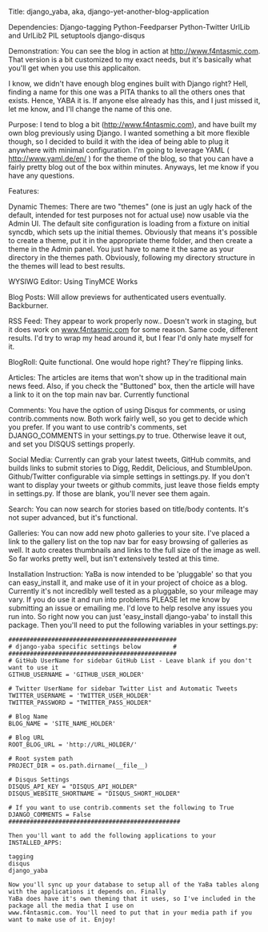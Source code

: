 Title:
django_yaba, aka, django-yet-another-blog-application

Dependencies:
    Django-tagging
    Python-Feedparser
    Python-Twitter
    UrlLib and UrlLib2
    PIL 
    setuptools
    django-disqus

Demonstration:
You can see the blog in action at http://www.f4ntasmic.com. That version is a bit customized to my exact needs, but it's basically what you'll get when you use this applicaiton.

I know, we didn't have enough blog engines built with Django right? Hell, finding a name for this one was a PITA thanks to all the others ones that exists. Hence, YABA it is. If anyone else already has this, and I just missed it, let me know, and I'll change the name of this one. 

Purpose:
I tend to blog a bit (http://www.f4ntasmic.com), and have built my own blog previously using Django. I wanted something a bit more flexible though, so I decided to build it with the idea of being able to plug it anywhere with minimal configuration. I'm going to leverage YAML ( http://www.yaml.de/en/ ) for the theme of the blog, so that you can have a fairly pretty blog out of the box within minutes. Anyways, let me know if you have any questions.

Features:

Dynamic Themes:
   There are two "themes" (one is just an ugly hack of the default, intended for test purposes not for actual use) now usable via the Admin UI. The default site configuration is loading from a fixture on initial syncdb, which sets up the initial themes. Obviously that means it's possible to create a theme, put it in the appropriate theme folder, and then create a theme in the Admin panel. You just have to name it the same as your directory in the themes path. Obviously, following my directory structure in the themes will lead to best results.

WYSIWG Editor:
   Using TinyMCE
   Works

Blog Posts:
   Will allow previews for authenticated users eventually. Backburner.

RSS Feed:
   They appear to work properly now.. Doesn't work in staging, but it does work on www.f4ntasmic.com for some reason. Same code, different results. I'd try to wrap my head around it, but I fear I'd only hate myself for it.

BlogRoll:
   Quite functional. One would hope right? They're flipping links.

Articles:
    The articles are items that won't show up in the traditional main news feed. Also, if you check the "Buttoned" box, then the article will have a link to it on the top main nav bar. Currently functional

Comments:
    You have the option of using Disqus for comments, or using contrib.comments now. Both work fairly well, so you get
    to decide which you prefer. If you want to use contrib's comments, set DJANGO_COMMENTS in your settings.py to true.
    Otherwise leave it out, and set you DISQUS settings properly.

Social Media:
    Currently can grab your latest tweets, GitHub commits, and builds links to submit stories to Digg, Reddit, Delicious, and StumbleUpon. Github/Twitter configurable via simple settings in settings.py. If you don't want to display your tweets or github commits, just leave those fields empty in settings.py. If those are blank, you'll never see them again. 

Search:
    You can now search for stories based on title/body contents. It's not super advanced, but it's functional.

Galleries:
    You can now add new photo galleries to your site. I've placed a link to the gallery list on the top nav bar for easy browsing of galleries as well. It auto creates thumbnails and links to the full size of the image as well. So far works pretty well, but isn't extensively tested at this time.

Installation Instruction:
    YaBa is now intended to be 'pluggable' so that you can easy_install it, and make use of it in your project of choice
    as a blog. Currently it's not incredibly well tested as a pluggable, so your mileage may vary. If you do use it and
    run into problems PLEASE let me know by submitting an issue or emailing me. I'd love to help resolve any issues you
    run into. So right now you can just 'easy_install django-yaba' to install this package. Then you'll need to put the
    following variables in your settings.py:

    ###############################################
    # django-yaba specific settings below         #
    ###############################################
    # GitHub UserName for sidebar GitHub List - Leave blank if you don't want to use it
    GITHUB_USERNAME = 'GITHUB_USER_HOLDER'

    # Twitter UserName for sidebar Twitter List and Automatic Tweets
    TWITTER_USERNAME = 'TWITTER_USER_HOLDER'
    TWITTER_PASSWORD = "TWITTER_PASS_HOLDER"

    # Blog Name
    BLOG_NAME = 'SITE_NAME_HOLDER'

    # Blog URL
    ROOT_BLOG_URL = 'http://URL_HOLDER/'

    # Root system path
    PROJECT_DIR = os.path.dirname(__file__)

    # Disqus Settings
    DISQUS_API_KEY = "DISQUS_API_HOLDER"
    DISQUS_WEBSITE_SHORTNAME = "DISQUS_SHORT_HOLDER"

    # If you want to use contrib.comments set the following to True
    DJANGO_COMMENTS = False
    ################################################

    Then you'll want to add the following applications to your INSTALLED_APPS:

    tagging
    disqus
    django_yaba

    Now you'll sync up your database to setup all of the YaBa tables along with the applications it depends on. Finally
    YaBa does have it's own theming that it uses, so I've included in the package all the media that I use on
    www.f4ntasmic.com. You'll need to put that in your media path if you want to make use of it. Enjoy!
